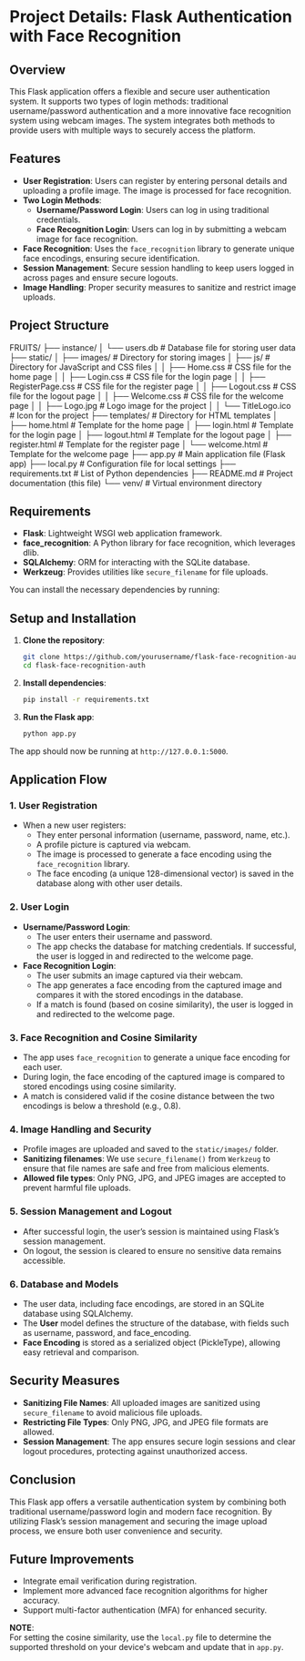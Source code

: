 # Project Details: Flask Authentication with Face Recognition

## Overview
This Flask application offers a flexible and secure user authentication system. It supports two types of login methods: traditional username/password authentication and a more innovative face recognition system using webcam images. The system integrates both methods to provide users with multiple ways to securely access the platform.

## Features
- **User Registration**: Users can register by entering personal details and uploading a profile image. The image is processed for face recognition.
- **Two Login Methods**:
  - **Username/Password Login**: Users can log in using traditional credentials.
  - **Face Recognition Login**: Users can log in by submitting a webcam image for face recognition.
- **Face Recognition**: Uses the `face_recognition` library to generate unique face encodings, ensuring secure identification.
- **Session Management**: Secure session handling to keep users logged in across pages and ensure secure logouts.
- **Image Handling**: Proper security measures to sanitize and restrict image uploads.

## Project Structure
FRUITS/ ├── instance/ │ └── users.db # Database file for storing user data ├── static/ │ ├── images/ # Directory for storing images │ ├── js/ # Directory for JavaScript and CSS files │ │ ├── Home.css # CSS file for the home page │ │ ├── Login.css # CSS file for the login page │ │ ├── RegisterPage.css # CSS file for the register page │ │ ├── Logout.css # CSS file for the logout page │ │ ├── Welcome.css # CSS file for the welcome page │ │ ├── Logo.jpg # Logo image for the project │ │ └── TitleLogo.ico # Icon for the project ├── templates/ # Directory for HTML templates │ ├── home.html # Template for the home page │ ├── login.html # Template for the login page │ ├── logout.html # Template for the logout page │ ├── register.html # Template for the register page │ └── welcome.html # Template for the welcome page ├── app.py # Main application file (Flask app) ├── local.py # Configuration file for local settings ├── requirements.txt # List of Python dependencies ├── README.md # Project documentation (this file) └── venv/ # Virtual environment directory


## Requirements
- **Flask**: Lightweight WSGI web application framework.
- **face_recognition**: A Python library for face recognition, which leverages dlib.
- **SQLAlchemy**: ORM for interacting with the SQLite database.
- **Werkzeug**: Provides utilities like `secure_filename` for file uploads.

You can install the necessary dependencies by running:


## Setup and Installation

1. **Clone the repository**:
    ```bash
    git clone https://github.com/yourusername/flask-face-recognition-auth.git
    cd flask-face-recognition-auth
    ```

2. **Install dependencies**:
    ```bash
    pip install -r requirements.txt
    ```

3. **Run the Flask app**:
    ```bash
    python app.py
    ```

The app should now be running at `http://127.0.0.1:5000`.

## Application Flow

### 1. User Registration
- When a new user registers:
  - They enter personal information (username, password, name, etc.).
  - A profile picture is captured via webcam.
  - The image is processed to generate a face encoding using the `face_recognition` library.
  - The face encoding (a unique 128-dimensional vector) is saved in the database along with other user details.

### 2. User Login
- **Username/Password Login**:
  - The user enters their username and password.
  - The app checks the database for matching credentials. If successful, the user is logged in and redirected to the welcome page.
- **Face Recognition Login**:
  - The user submits an image captured via their webcam.
  - The app generates a face encoding from the captured image and compares it with the stored encodings in the database.
  - If a match is found (based on cosine similarity), the user is logged in and redirected to the welcome page.

### 3. Face Recognition and Cosine Similarity
- The app uses `face_recognition` to generate a unique face encoding for each user.
- During login, the face encoding of the captured image is compared to stored encodings using cosine similarity.
- A match is considered valid if the cosine distance between the two encodings is below a threshold (e.g., 0.8).

### 4. Image Handling and Security
- Profile images are uploaded and saved to the `static/images/` folder.
- **Sanitizing filenames**: We use `secure_filename()` from `Werkzeug` to ensure that file names are safe and free from malicious elements.
- **Allowed file types**: Only PNG, JPG, and JPEG images are accepted to prevent harmful file uploads.

### 5. Session Management and Logout
- After successful login, the user’s session is maintained using Flask’s session management.
- On logout, the session is cleared to ensure no sensitive data remains accessible.

### 6. Database and Models
- The user data, including face encodings, are stored in an SQLite database using SQLAlchemy.
- The **User** model defines the structure of the database, with fields such as username, password, and face_encoding.
- **Face Encoding** is stored as a serialized object (PickleType), allowing easy retrieval and comparison.

## Security Measures
- **Sanitizing File Names**: All uploaded images are sanitized using `secure_filename` to avoid malicious file uploads.
- **Restricting File Types**: Only PNG, JPG, and JPEG file formats are allowed.
- **Session Management**: The app ensures secure login sessions and clear logout procedures, protecting against unauthorized access.

## Conclusion
This Flask app offers a versatile authentication system by combining both traditional username/password login and modern face recognition. By utilizing Flask’s session management and securing the image upload process, we ensure both user convenience and security.

## Future Improvements
- Integrate email verification during registration.
- Implement more advanced face recognition algorithms for higher accuracy.
- Support multi-factor authentication (MFA) for enhanced security.

**NOTE**:  
For setting the cosine similarity, use the `local.py` file to determine the supported threshold on your device's webcam and update that in `app.py`.

